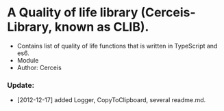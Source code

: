 # A Quality of life library (Cerceis-Library, known as CLIB).
- Contains list of quality of life functions that is written in TypeScript and es6.
- Module
- Author: Cerceis

### Update:
- [2012-12-17] added Logger, CopyToClipboard, several readme.md.